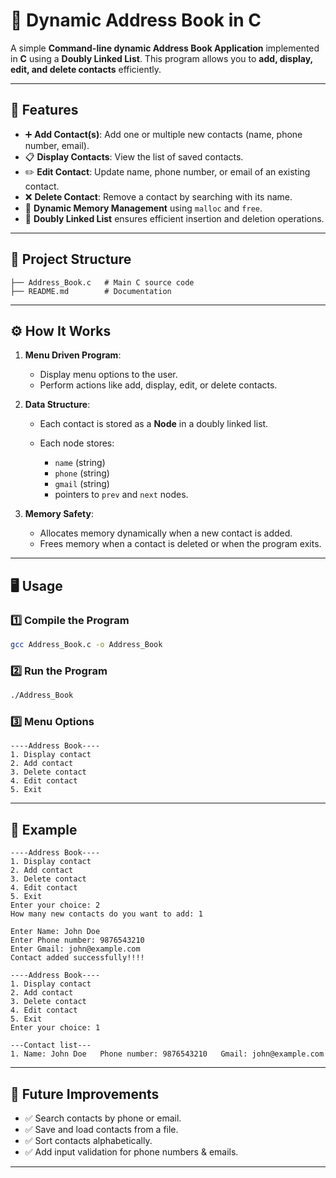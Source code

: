 # 📒 Dynamic Address Book in C

A simple **Command-line dynamic Address Book Application** implemented in **C** using a **Doubly Linked List**.
This program allows you to **add, display, edit, and delete contacts** efficiently.

---

## 🚀 Features

* ➕ **Add Contact(s)**: Add one or multiple new contacts (name, phone number, email).
* 📋 **Display Contacts**: View the list of saved contacts.
* ✏️ **Edit Contact**: Update name, phone number, or email of an existing contact.
* ❌ **Delete Contact**: Remove a contact by searching with its name.
* 💾 **Dynamic Memory Management** using `malloc` and `free`.
* 🔗 **Doubly Linked List** ensures efficient insertion and deletion operations.

---

## 📂 Project Structure

```
├── Address_Book.c   # Main C source code
├── README.md        # Documentation
```

---

## ⚙️ How It Works

1. **Menu Driven Program**:

   * Display menu options to the user.
   * Perform actions like add, display, edit, or delete contacts.
2. **Data Structure**:

   * Each contact is stored as a **Node** in a doubly linked list.
   * Each node stores:

     * `name` (string)
     * `phone` (string)
     * `gmail` (string)
     * pointers to `prev` and `next` nodes.
3. **Memory Safety**:

   * Allocates memory dynamically when a new contact is added.
   * Frees memory when a contact is deleted or when the program exits.

---

## 🖥️ Usage

### 1️⃣ Compile the Program

```bash
gcc Address_Book.c -o Address_Book
```

### 2️⃣ Run the Program

```bash
./Address_Book
```

### 3️⃣ Menu Options

```
----Address Book----
1. Display contact
2. Add contact
3. Delete contact
4. Edit contact
5. Exit
```

---

## 📌 Example

```
----Address Book----
1. Display contact 
2. Add contact 
3. Delete contact 
4. Edit contact 
5. Exit 
Enter your choice: 2
How many new contacts do you want to add: 1

Enter Name: John Doe
Enter Phone number: 9876543210
Enter Gmail: john@example.com
Contact added successfully!!!!

----Address Book----
1. Display contact 
2. Add contact 
3. Delete contact 
4. Edit contact 
5. Exit 
Enter your choice: 1

---Contact list---
1. Name: John Doe   Phone number: 9876543210   Gmail: john@example.com
```

---

## 🔮 Future Improvements

* ✅ Search contacts by phone or email.
* ✅ Save and load contacts from a file.
* ✅ Sort contacts alphabetically.
* ✅ Add input validation for phone numbers & emails.

---

